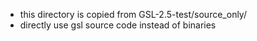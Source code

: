 * this directory is copied from GSL-2.5-test/source_only/
* directly use gsl source code instead of binaries
